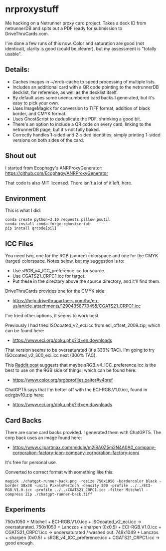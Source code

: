 # nrproxystuff
Me hacking on a Netrunner proxy card project. Takes a deck ID from
netrunnerDB and spits out a PDF ready for submission to DriveThruCards.com.

I've done a few runs of this now. Color and saturation are good (not identical), clarity is good (could be clearer), but my assessment is "totally usable". 

## Details:
- Caches images in ~/nrdb-cache to speed processing of multiple lists.
- Includes an additional card with a QR code pointing to the netrunnerDB decklist, for
  reference, as well as the decklist itself.
- By default uses some unencumbered card backs I generated, but it's easy to pick your own.
- Uses ImageMagick for conversion to TIFF format, addition of black border, and CMYK format.
- Uses GhostScript to deduplicate the PDF, shrinking a good bit.
- There's an option to include a QR code on every card, linking to the netrunnerDB page, but
  it's not fully baked.
- Correctly handles 1-sided and 2-sided identities, simply printing 1-sided versions on both
  sides of the card.

## Shout out
I started from Ecophagy's ANRProxyGenerator:
  https://github.com/Ecophagy/ANRProxyGenerator

That code is also MIT licensed. There isn't a lot of it left, here.

## Environment
This is what I did:
```
conda create python=3.10 requests pillow psutil
conda install conda-forge::ghostscript
pip install qrcode[pil]
```

## ICC Files
You need two, one for the RGB (source) colorspace and one for the CMYK (target) colorspace. Notes below, but my suggestion is to:
- Use sRGB_v4_ICC_preference.icc for source.
- Use CGATS21_CRPC1.icc for target.
- Put these in the directory above the source directory, and it'll find them.

DriveThruCards provides one for the CMYK side:
- https://help.drivethrupartners.com/hc/en-us/article_attachments/12904358770455/CGATS21_CRPC1.icc

I've tried other options, it seems to work best.

Previously I had tried ISOcoated_v2_eci.icc from eci_offset_2009.zip, which can be found here:
- https://www.eci.org/doku.php?id=en:downloads

That version seems to be oversaturated (it's 330% TAC).
I'm going to try ISOcoated_v2_300_eci.icc next (300% TAC).

This [Reddit post](https://www.reddit.com/r/mpcproxies/comments/1axn285/updated_drivethrucards_guide/)
suggests that maybe sRGB_v4_ICC_preference.icc is the best to use
on the RGB side of things, which can be found here:
- https://www.color.org/srgbprofiles.xalter#v4pref

ChatGPT5 says that I'm better off with the ECI-RGB.V1.0.icc, found in ecirgbv10.zip here:
- https://www.eci.org/doku.php?id=en:downloads

## Card Backs
There are some card backs provided. I generated them with ChatGPT5. The corp back uses an image found here:
-  https://www.clipartmax.com/middle/m2i8A0Z5m2N4A0A0_company-corporation-factory-icon-company-corporation-factory-icon/

It's free for personal use.

Converted to correct format with something like this:
```
magick ./chatgpt-runner-back.png -resize 750x1050 -bordercolor black -border 38x38 -units PixelsPerInch -density 300 -profile ../../ECI-RGB.V1.0.icc -profile ../../CGATS21_CRPC1.icc -filter Mitchell -compress Zip ./chatgpt-runner-back.tiff
```

## Experiments

750x1050 + Mitchell + ECI-RGB.V1.0.icc + ISOcoated_v2_eci.icc -> oversaturated.
750x1050 + Lanczos + sharpen (0x0.5) + ECI-RGB.V1.0.icc + CGATS21_CRPC1.icc -> undersaturated / washed out.
749x1049 + Lanczos + sharpen (0x0.5) + sRGB_v4_ICC_preference.icc + CGATS21_CRPC1.icc -> good enough.
